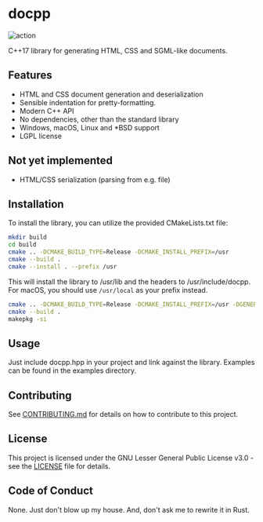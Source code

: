 # docpp

![action](https://github.com/speediegq/docpp/actions/workflows/cmake-multi-platform.yml/badge.svg)

C++17 library for generating HTML, CSS and SGML-like documents.

## Features

- HTML and CSS document generation and deserialization
- Sensible indentation for pretty-formatting.
- Modern C++ API
- No dependencies, other than the standard library
- Windows, macOS, Linux and *BSD support
- LGPL license

## Not yet implemented

- HTML/CSS serialization (parsing from e.g. file)

## Installation

To install the library, you can utilize the provided CMakeLists.txt file:

```sh
mkdir build
cd build
cmake .. -DCMAKE_BUILD_TYPE=Release -DCMAKE_INSTALL_PREFIX=/usr
cmake --build .
cmake --install . --prefix /usr
```

This will install the library to /usr/lib and the headers to /usr/include/docpp.
For macOS, you should use `/usr/local` as your prefix instead.

```sh
cmake .. -DCMAKE_BUILD_TYPE=Release -DCMAKE_INSTALL_PREFIX=/usr -DGENERATE_PKGBUILD=ON
cmake --build .
makepkg -si
```

## Usage

Just include docpp.hpp in your project and link against the library. Examples can be found in the examples directory.

## Contributing

See [CONTRIBUTING.md](CONTRIBUTING.md) for details on how to contribute to this project.

## License

This project is licensed under the GNU Lesser General Public License v3.0 - see the [LICENSE](LICENSE) file for details.

## Code of Conduct

None. Just don't blow up my house. And, don't ask me to rewrite it in Rust.

